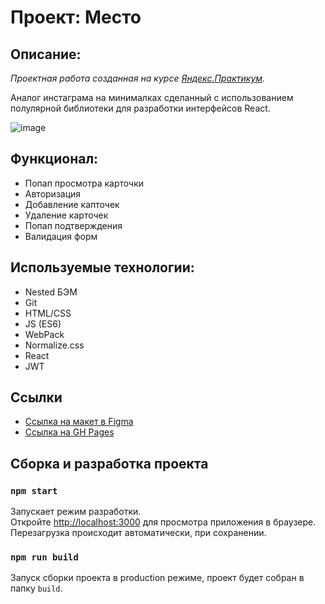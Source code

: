 # Проект: Место 

## Описание: 

*Проектная работа созданная на курсе [Яндекс.Практикум](https://praktikum.yandex.ru/).*

Аналог инстаграма на минималках сделанный с использованием полулярной библиотеки для разработки интерфейсов React.

![image](https://user-images.githubusercontent.com/2528627/198747902-428ffbb0-42dd-43f5-a2f3-c53b6634ac4d.png)

## Функционал: 

* Попап просмотра карточки
* Авторизация
* Добавление капточек
* Удаление карточек
* Попап подтверждения
* Валидация форм

## Используемые технологии: 

* Nested БЭМ
* Git 
* HTML/CSS
* JS (ES6)
* WebPack
* Normalize.css
* React
* JWT

## Ссылки

* [Ссылка на макет в Figma](https://www.figma.com/file/2cn9N9jSkmxD84oJik7xL7/JavaScript.-Sprint-4?node-id=0%3A1)
* [Ссылка на GH Pages](https://allxy.github.io/mesto-react/)

## Сборка и разработка проекта

### `npm start`

Запускает режим разработки.\
Откройте [http://localhost:3000](http://localhost:3000) для просмотра приложения в браузере.\
Перезагрузка происходит автоматически, при сохранении.

### `npm run build`

Запуск сборки проекта в production режиме, проект будет собран в папку `build`.
